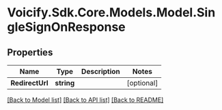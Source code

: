 # Voicify.Sdk.Core.Models.Model.SingleSignOnResponse
## Properties

Name | Type | Description | Notes
------------ | ------------- | ------------- | -------------
**RedirectUrl** | **string** |  | [optional] 

[[Back to Model list]](../README.md#documentation-for-models) [[Back to API list]](../README.md#documentation-for-api-endpoints) [[Back to README]](../README.md)

